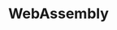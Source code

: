 ---
github: WebAssembly
guide: https://github.com/carlosbaraza/web-assembly-logo
logohandle: webassembly
sort: webassembly
tags:
- programming_language
title: WebAssembly
website: http://webassembly.org/
wikipedia: https://en.wikipedia.org/wiki/WebAssembly
---